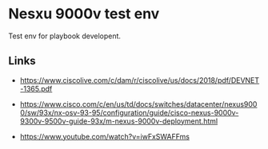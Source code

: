 

# Nesxu 9000v test env
Test env for playbook developent.


## Links

- https://www.ciscolive.com/c/dam/r/ciscolive/us/docs/2018/pdf/DEVNET-1365.pdf
- https://www.cisco.com/c/en/us/td/docs/switches/datacenter/nexus9000/sw/93x/nx-osv-93-95/configuration/guide/cisco-nexus-9000v-9300v-9500v-guide-93x/m-nexus-9000v-deployment.html


- https://www.youtube.com/watch?v=iwFxSWAFFms